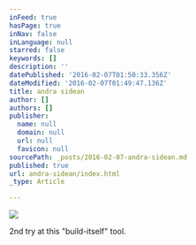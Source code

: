 ```yaml
---
inFeed: true
hasPage: true
inNav: false
inLanguage: null
starred: false
keywords: []
description: ''
datePublished: '2016-02-07T01:50:33.356Z'
dateModified: '2016-02-07T01:49:47.136Z'
title: andra sidean
author: []
authors: []
publisher:
  name: null
  domain: null
  url: null
  favicon: null
sourcePath: _posts/2016-02-07-andra-sidean.md
published: true
url: andra-sidean/index.html
_type: Article

---
```

![](https://the-grid-user-content.s3-us-west-2.amazonaws.com/49bfc51c-2a17-4201-8e66-b5c0172b2964.jpg)

2nd try at this "build-itself" tool.